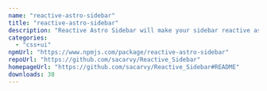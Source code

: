 ```yaml
---
name: "reactive-astro-sidebar"
title: "reactive-astro-sidebar"
description: "Reactive Astro Sidebar will make your sidebar reactive as it promise to react when ever the main content of your docs change and update itself to highlight that, hope that It will make you life easier."
categories:
  - "css+ui"
npmUrl: "https://www.npmjs.com/package/reactive-astro-sidebar"
repoUrl: "https://github.com/sacarvy/Reactive_Sidebar"
homepageUrl: "https://github.com/sacarvy/Reactive_Sidebar#README"
downloads: 38
---
```

